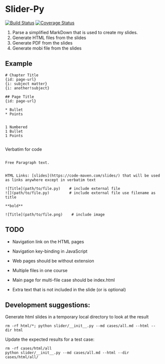 # Slider-Py
[![Build Status](https://travis-ci.org/szabgab/slider-py.png)](https://travis-ci.org/szabgab/slider-py)
[![Coverage Status](https://coveralls.io/repos/github/szabgab/slider-py/badge.svg?branch=master)](https://coveralls.io/github/szabgab/slider-py?branch=master)


1) Parse a simplified MarkDown that is used to create my slides.
2) Generate HTML files from the slides
3) Generate PDF from the slides
4) Generate mobi file from the slides


## Example


```
# Chapter Title
{id: page-url}
{i: subject matter}
{i: another!subject}

## Page Title
{id: page-url}

* Bullet
* Points


1 Numbered
1 Bullet
1 Points 


   ```
   Verbatim for code
   ``` 

Free Paragraph text.


HTML Links: [slides](https://code-maven.com/slides/) that will be used as links anywhere except in verbatim text 

![Title](path/to/file.py)    # include external file
![](path/to/file.py)         # include external file use filename as title

**bold**

![Title](path/to/file.png)    # include image

``` 

## TODO

* Navigation link on the HTML pages
* Navigation key-binding in JavaScript
* Web pages should be without extension

* Multiple files in one course
* Main page for multi-file case should be index.html

* Extra text that is not included in the slide (or is optional)

## Development suggestions:

Generate html slides in a temporary local directory to look at the result

```
rm -rf html/*; python slider/__init__.py --md cases/all.md --html --dir html
```

Update the expected results for a test case:

```
rm -rf cases/html/all
python slider/__init__.py --md cases/all.md --html --dir cases/html/all/
```

